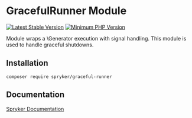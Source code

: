 # GracefulRunner Module
[![Latest Stable Version](https://poser.pugx.org/spryker/graceful-runner/v/stable.svg)](https://packagist.org/packages/spryker/graceful-runner)
[![Minimum PHP Version](https://img.shields.io/badge/php-%3E%3D%208.1-8892BF.svg)](https://php.net/)

Module wraps a \Generator execution with signal handling. This module is used to handle graceful shutdowns.

## Installation

```
composer require spryker/graceful-runner
```

## Documentation

[Spryker Documentation](https://docs.spryker.com)
